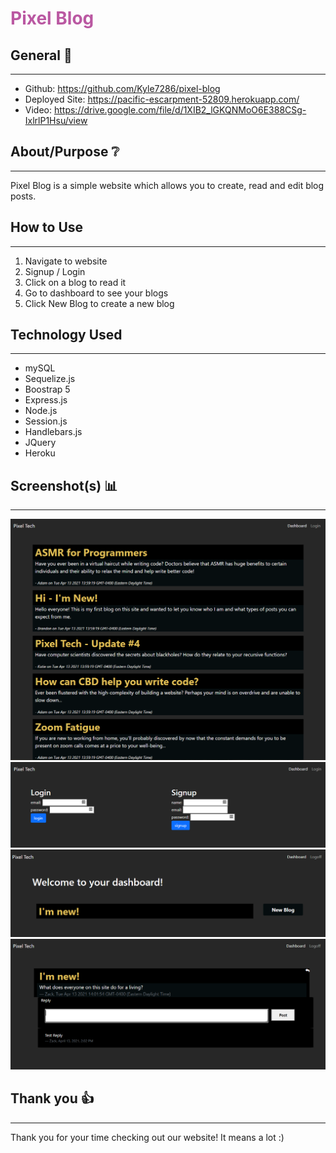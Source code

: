 # <span style="color:#BA58A2">Pixel Blog</span>

## General 📖
---    
- Github:    https://github.com/Kyle7286/pixel-blog
- Deployed Site: https://pacific-escarpment-52809.herokuapp.com/
- Video: https://drive.google.com/file/d/1XIB2_lGKQNMoO6E388CSg-IxlrlP1Hsu/view

## About/Purpose ❔
---
Pixel Blog is a simple website which allows you to create, read and edit blog posts.

## How to Use
---
1. Navigate to website
2. Signup / Login
3. Click on a blog to read it
4. Go to dashboard to see your blogs
5. Click New Blog to create a new blog

## Technology Used
---
* mySQL
* Sequelize.js
* Boostrap 5
* Express.js
* Node.js
* Session.js
* Handlebars.js
* JQuery
* Heroku
    

## Screenshot(s) 📊
---
![Image](./assets/readme/ss1.png)
![Image](./assets/readme/ss2.png)
![Image](./assets/readme/ss3.png)
![Image](./assets/readme/ss4.png)

## Thank you 👍 
---
Thank you for your time checking out our website! It means a lot  :)